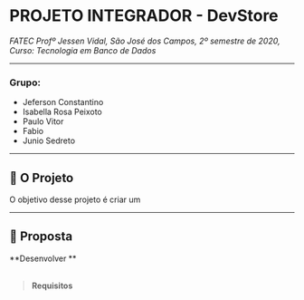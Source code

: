 # PROJETO INTEGRADOR - DevStore
_FATEC Profº Jessen Vidal, São José dos Campos, 2º semestre de 2020, Curso: Tecnologia em Banco de Dados_

_________________________________________________________________________________________________
### **Grupo:**
- Jeferson Constantino
- Isabella Rosa Peixoto
- Paulo Vitor
- Fabio 
- Junio Sedreto
_________________________________________________________________________________________________

## :rocket: O Projeto
O objetivo desse projeto é criar um 
________________________________________________________________________________________________

## :dart: Proposta

**Desenvolver **<br><br>

> **Requisitos**
